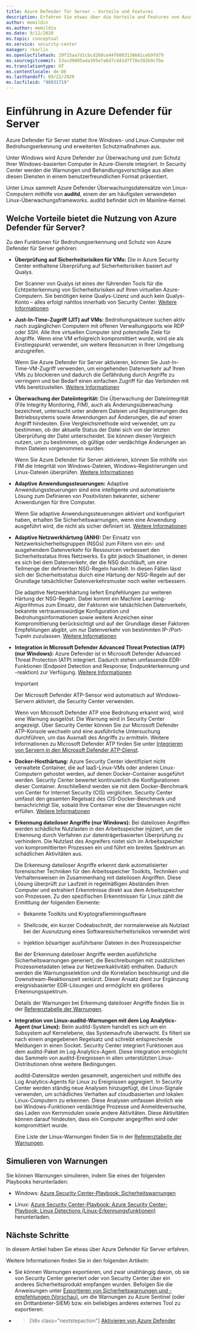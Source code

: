 ```yaml
---
title: Azure Defender für Server – Vorteile und Features
description: Erfahren Sie etwas über die Vorteile und Features von Azure Defender für Server.
author: memildin
ms.author: memildin
ms.date: 9/12/2020
ms.topic: conceptual
ms.service: security-center
manager: rkarlin
ms.openlocfilehash: 29f15aa7d1cbcd260ce44f6083138681ceb9fd79
ms.sourcegitcommit: 53acd9895a4a395efa6d7cd41d7f78e392b9cfbe
ms.translationtype: HT
ms.contentlocale: de-DE
ms.lasthandoff: 09/22/2020
ms.locfileid: "90931719"
---
```

# <a name="introduction-to-azure-defender-for-servers"></a>Einführung in Azure Defender für Server

Azure Defender für Server stattet Ihre Windows- und Linux-Computer mit Bedrohungserkennung und erweiterten Schutzmaßnahmen aus.

Unter Windows wird Azure Defender zur Überwachung und zum Schutz Ihrer Windows-basierten Computer in Azure-Dienste integriert. In Security Center werden die Warnungen und Behandlungsvorschläge aus allen diesen Diensten in einem benutzerfreundlichen Format präsentiert.

Unter Linux sammelt Azure Defender Überwachungsdatensätze von Linux-Computern mithilfe von **auditd**, einem der am häufigsten verwendeten Linux-Überwachungsframeworks. auditd befindet sich im Mainline-Kernel. 


## <a name="what-are-the-benefits-of-azure-defender-for-servers"></a>Welche Vorteile bietet die Nutzung von Azure Defender für Server?

Zu den Funktionen für Bedrohungserkennung und Schutz von Azure Defender für Server gehören:

- **Überprüfung auf Sicherheitsrisiken für VMs:** Die in Azure Security Center enthaltene Überprüfung auf Sicherheitsrisiken basiert auf Qualys. 

    Der Scanner von Qualys ist eines der führenden Tools für die Echtzeiterkennung von Sicherheitsrisiken auf Ihren virtuellen Azure-Computern. Sie benötigen keine Qualys-Lizenz und auch kein Qualys-Konto – alles erfolgt nahtlos innerhalb von Security Center. [Weitere Informationen](deploy-vulnerability-assessment-vm.md)

- **Just-In-Time-Zugriff (JIT) auf VMs:** Bedrohungsakteure suchen aktiv nach zugänglichen Computern mit offenen Verwaltungsports wie RDP oder SSH. Alle Ihre virtuellen Computer sind potenzielle Ziele für Angriffe. Wenn eine VM erfolgreich kompromittiert wurde, wird sie als Einstiegspunkt verwendet, um weitere Ressourcen in Ihrer Umgebung anzugreifen.

    Wenn Sie Azure Defender für Server aktivieren, können Sie Just-In-Time-VM-Zugriff verwenden, um eingehenden Datenverkehr auf Ihren VMs zu blockieren und dadurch die Gefährdung durch Angriffe zu verringern und bei Bedarf einen einfachen Zugriff für das Verbinden mit VMs bereitzustellen. [Weitere Informationen](just-in-time-explained.md)

- **Überwachung der Dateiintegrität:** Die Überwachung der Dateiintegrität (File Integrity Monitoring, FIM), auch als Änderungsüberwachung bezeichnet, untersucht unter anderem Dateien und Registrierungen des Betriebssystems sowie Anwendungen auf Änderungen, die auf einen Angriff hindeuten. Eine Vergleichsmethode wird verwendet, um zu bestimmen, ob der aktuelle Status der Datei sich von der letzten Überprüfung der Datei unterscheidet. Sie können diesen Vergleich nutzen, um zu bestimmen, ob gültige oder verdächtige Änderungen an Ihren Dateien vorgenommen wurden.

    Wenn Sie Azure Defender für Server aktivieren, können Sie mithilfe von FIM die Integrität von Windows-Dateien, Windows-Registrierungen und Linux-Dateien überprüfen. [Weitere Informationen](security-center-file-integrity-monitoring.md)

- **Adaptive Anwendungssteuerungen:** Adaptive Anwendungssteuerungen sind eine intelligente und automatisierte Lösung zum Definieren von Positivlisten bekannter, sicherer Anwendungen für Ihre Computer.

    Wenn Sie adaptive Anwendungssteuerungen aktiviert und konfiguriert haben, erhalten Sie Sicherheitswarnungen, wenn eine Anwendung ausgeführt wird, die nicht als sicher definiert ist. [Weitere Informationen](security-center-adaptive-network-hardening.md)

- **Adaptive Netzwerkhärtung (ANH):** Der Einsatz von Netzwerksicherheitsgruppen (NSGs) zum Filtern von ein- und ausgehendem Datenverkehr für Ressourcen verbessert den Sicherheitsstatus Ihres Netzwerks. Es gibt jedoch Situationen, in denen es sich bei dem Datenverkehr, der die NSG durchläuft, um eine Teilmenge der definierten NSG-Regeln handelt. In diesen Fällen lässt sich der Sicherheitsstatus durch eine Härtung der NSG-Regeln auf der Grundlage tatsächlicher Datenverkehrsmuster noch weiter verbessern.

    Die adaptive Netzwerkhärtung liefert Empfehlungen zur weiteren Härtung der NSG-Regeln. Dabei kommt ein Machine Learning-Algorithmus zum Einsatz, der Faktoren wie tatsächlichen Datenverkehr, bekannte vertrauenswürdige Konfiguration und Bedrohungsinformationen sowie weitere Anzeichen einer Kompromittierung berücksichtigt und auf der Grundlage dieser Faktoren Empfehlungen abgibt, um nur Datenverkehr von bestimmten IP-/Port-Tupeln zuzulassen. [Weitere Informationen](security-center-adaptive-network-hardening.md)

- **Integration in Microsoft Defender Advanced Threat Protection (ATP) (nur Windows):** Azure Defender ist in Microsoft Defender Advanced Threat Protection (ATP) integriert. Dadurch stehen umfassende EDR-Funktionen (Endpoint Detection and Response; Endpunkterkennung und -reaktion) zur Verfügung. [Weitere Informationen](security-center-wdatp.md)

    > [!IMPORTANT]
    > Der Microsoft Defender ATP-Sensor wird automatisch auf Windows-Servern aktiviert, die Security Center verwenden.

    Wenn von Microsoft Defender ATP eine Bedrohung erkannt wird, wird eine Warnung ausgelöst. Die Warnung wird in Security Center angezeigt. Über Security Center können Sie zur Microsoft Defender ATP-Konsole wechseln und eine ausführliche Untersuchung durchführen, um das Ausmaß des Angriffs zu ermitteln. Weitere Informationen zu Microsoft Defender ATP finden Sie unter [Integrieren von Servern in den Microsoft Defender ATP-Dienst](https://docs.microsoft.com/windows/security/threat-protection/microsoft-defender-atp/configure-server-endpoints).

- **Docker-Hosthärtung:** Azure Security Center identifiziert nicht verwaltete Container, die auf IaaS-Linux-VMs oder anderen Linux-Computern gehostet werden, auf denen Docker-Container ausgeführt werden. Security Center bewertet kontinuierlich die Konfigurationen dieser Container. Anschließend werden sie mit dem Docker-Benchmark von Center for Internet Security (CIS) verglichen. Security Center umfasst den gesamten Regelsatz des CIS-Docker-Benchmark und benachrichtigt Sie, sobald Ihre Container eine der Steuerungen nicht erfüllen. [Weitere Informationen](harden-docker-hosts.md)

- **Erkennung dateiloser Angriffe (nur Windows):** Bei dateilosen Angriffen werden schädliche Nutzlasten in den Arbeitsspeicher injiziert, um die Erkennung durch Verfahren zur datenträgerbasierten Überprüfung zu verhindern. Die Nutzlast des Angreifers nistet sich im Arbeitsspeicher von kompromittierten Prozessen ein und führt ein breites Spektrum an schädlichen Aktivitäten aus.

  Die Erkennung dateiloser Angriffe erkennt dank automatisierter forensischer Techniken für den Arbeitsspeicher Toolkits, Techniken und Verhaltensweisen im Zusammenhang mit dateilosen Angriffen. Diese Lösung überprüft zur Laufzeit in regelmäßigen Abständen Ihren Computer und extrahiert Erkenntnisse direkt aus dem Arbeitsspeicher von Prozessen. Zu den spezifischen Erkenntnissen für Linux zählt die Ermittlung der folgenden Elemente: 

  - Bekannte Toolkits und Kryptografieminingsoftware 

  - Shellcode, ein kurzer Codeabschnitt, der normalerweise als Nutzlast bei der Ausnutzung eines Softwaresicherheitsrisikos verwendet wird

  - Injektion bösartiger ausführbarer Dateien in den Prozessspeicher

  Bei der Erkennung dateiloser Angriffe werden ausführliche Sicherheitswarnungen generiert, die Beschreibungen mit zusätzlichen Prozessmetadaten (etwa zur Netzwerkaktivität) enthalten. Dadurch werden die Warnungsselektion und die Korrelation beschleunigt und die Downstream-Reaktionszeit verkürzt. Dieser Ansatz dient zur Ergänzung ereignisbasierter EDR-Lösungen und ermöglicht ein größeres Erkennungsspektrum.

  Details der Warnungen bei Erkennung dateiloser Angriffe finden Sie in der [Referenztabelle der Warnungen](alerts-reference.md#alerts-windows).

- **Integration von Linux-auditd-Warnungen mit dem Log Analytics-Agent (nur Linux):** Beim auditd-System handelt es sich um ein Subsystem auf Kernelebene, das Systemaufrufe überwacht. Es filtert sie nach einem angegebenen Regelsatz und schreibt entsprechende Meldungen in einen Socket. Security Center integriert Funktionen aus dem auditd-Paket im Log Analytics-Agent. Diese Integration ermöglicht das Sammeln von auditd-Ereignissen in allen unterstützten Linux-Distributionen ohne weitere Bedingungen.

    auditd-Datensätze werden gesammelt, angereichert und mithilfe des Log Analytics-Agents für Linux zu Ereignissen aggregiert. In Security Center werden ständig neue Analysen hinzugefügt, die Linux-Signale verwenden, um schädliches Verhalten auf cloudbasierten und lokalen Linux-Computern zu erkennen. Diese Analysen umfassen ähnlich wie bei Windows-Funktionen verdächtige Prozesse und Anmeldeversuche, das Laden von Kernmodulen sowie andere Aktivitäten. Diese Aktivitäten können darauf hindeuten, dass ein Computer angegriffen wird oder kompromittiert wurde.  

    Eine Liste der Linux-Warnungen finden Sie in der [Referenztabelle der Warnungen](alerts-reference.md#alerts-linux).


## <a name="simulating-alerts"></a>Simulieren von Warnungen

Sie können Warnungen simulieren, indem Sie eines der folgenden Playbooks herunterladen:

- Windows: [Azure Security Center-Playbook: Sicherheitswarnungen](https://gallery.technet.microsoft.com/Azure-Security-Center-f621a046)

- Linux: [Azure Security Center-Playbook: Azure Security Center-Playbook: Linux Detections (Linux-Erkennungsfunktionen)](https://gallery.technet.microsoft.com/Azure-Security-Center-0ac8a5ef) herunterladen.




## <a name="next-steps"></a>Nächste Schritte

In diesem Artikel haben Sie etwas über Azure Defender für Server erfahren. 

Weitere Informationen finden Sie in den folgenden Artikeln: 

- Sie können Warnungen exportieren, und zwar unabhängig davon, ob sie von Security Center generiert oder von Security Center über ein anderes Sicherheitsprodukt empfangen wurden. Befolgen Sie die Anweisungen unter [Exportieren von Sicherheitswarnungen und -empfehlungen (Vorschau)](continuous-export.md), um die Warnungen zu Azure Sentinel (oder ein Drittanbieter-SIEM) bzw. ein beliebiges anderes externes Tool zu exportieren.

- > [!div class="nextstepaction"]
    > [Aktivieren von Azure Defender](security-center-pricing.md)